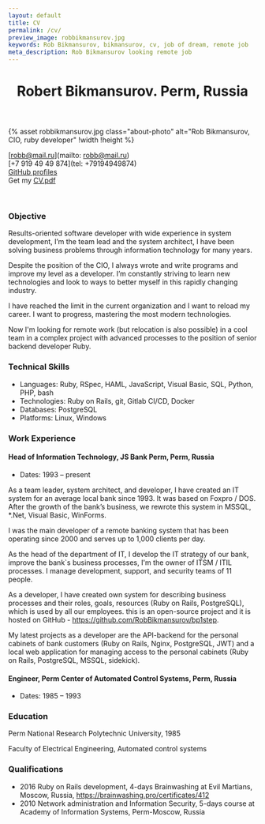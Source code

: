 ```yaml
---
layout: default
title: CV
permalink: /cv/
preview_image: robbikmansurov.jpg
keywords: Rob Bikmansurov, bikmansurov, cv, job of dream, remote job
meta_description: Rob Bikmansurov looking remote job
---
```


<header class="post-header">
  <h1 class="h1" id="#top">Robert Bikmansurov. Perm, Russia
</h1>
</header>


{% asset robbikmansurov.jpg class="about-photo" alt="Rob Bikmansurov, CIO, ruby developer" !width !height %}

[robb@mail.ru](mailto: robb@mail.ru)
<br>[+7 919 49 49 874](tel: +79194949874)
<br>[GitHub profiles](https://github.com/RobBikmansurov)
<br>Get my [CV.pdf](/BikmansurovRM.pdf)

<br>

### Objective

Results-oriented software developer with wide experience in system development, I’m the team lead and the system architect, I have been solving business problems through information technology for many years. 

Despite the position of the CIO, I always wrote and write programs and improve my level as a developer. I’m constantly striving to learn new technologies and look to ways to better myself in this rapidly changing industry.

I have reached the limit in the current organization and I want to reload my career. I want to progress, mastering the most modern technologies.

Now I'm looking for remote work (but relocation is also possible) in a cool team in a complex project with advanced processes to the position of senior backend developer Ruby.

### Technical Skills

  * Languages: Ruby, RSpec, HAML, JavaScript, Visual Basic, SQL, Python, PHP, bash
  * Technologies: Ruby on Rails, git, Gitlab CI/CD, Docker
  * Databases: PostgreSQL
  * Platforms: Linux, Windows

### Work Experience

#### Head of Information Technology, JS Bank Perm, Perm, Russia

* Dates: 1993 – present

As a team leader, system architect, and developer, I have created an IT system for an average local bank since 1993. It was based on Foxpro / DOS.
After the growth of the bank’s business, we rewrote this system in MSSQL, *.Net, Visual Basic, WinForms.

I was the main developer of a remote banking system that has been operating since 2000 and serves up to 1,000 clients per day.

As the head of the department of IT, I develop the IT strategy of our bank, improve the bank`s business processes, I'm the owner of ITSM / ITIL processes. I manage development, support, and security teams of 11 people.

As a developer, I have created own system for describing business processes and their roles, goals, resources (Ruby on Rails, PostgreSQL), which is used by all our employees. this is an open-source project and it is hosted on GitHub - https://github.com/RobBikmansurov/bp1step.

My latest projects as a developer are the API-backend for the personal cabinets of bank customers (Ruby on Rails, Nginx, PostgreSQL, JWT) and a local web application for managing access to the personal cabinets (Ruby on Rails, PostgreSQL, MSSQL, sidekick).

#### Engineer, Perm Center of Automated Control Systems, Perm, Russia
  * Dates: 1985 – 1993

### Education

Perm National Research Polytechnic University, 1985

Faculty of Electrical Engineering, Automated control systems

### Qualifications
* 2016  Ruby on Rails development, 4-days Brainwashing at Evil Martians, Moscow, Russia,  https://brainwashing.pro/certificates/412
* 2010  Network administration and Information Security, 5-days course at Academy of Information Systems, Perm-Moscow, Russia

